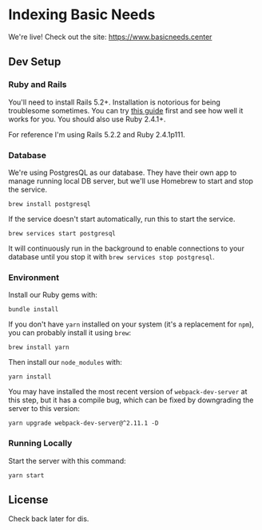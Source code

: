 # Indexing Basic Needs

We're live! Check out the site: https://www.basicneeds.center

## Dev Setup

### Ruby and Rails

You'll need to install Rails 5.2+. Installation is notorious for being troublesome sometimes. You can try [this guide](http://blog.teamtreehouse.com/install-rails-5-mac) first and see how well it works for you. You should also use Ruby 2.4.1+.

For reference I'm using Rails 5.2.2 and Ruby 2.4.1p111.

### Database

We're using PostgresQL as our database. They have their own app to manage running local DB server, but we'll use Homebrew to start and stop the service.

```
brew install postgresql
```

If the service doesn't start automatically, run this to start the service.

```
brew services start postgresql
```

It will continuously run in the background to enable connections to your database until you stop it with `brew services stop postgresql`.

### Environment

Install our Ruby gems with:

```
bundle install
```

If you don't have `yarn` installed on your system (it's a replacement for `npm`), you can probably install it using `brew`:

```
brew install yarn
```

Then install our `node_modules` with:

```
yarn install
```

You may have installed the most recent version of `webpack-dev-server` at this step, but it has a compile bug, which can be fixed by downgrading the server to this version:

```
yarn upgrade webpack-dev-server@^2.11.1 -D
```

### Running Locally

Start the server with this command:

```
yarn start
```

## License

Check back later for dis.
